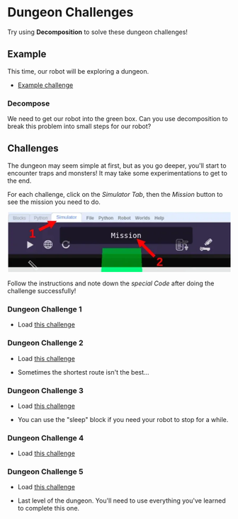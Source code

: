 # Dungeon Challenges

Try using **Decomposition** to solve these dungeon challenges!

## Example

This time, our robot will be exploring a dungeon.

- [Example challenge](https://gears.aposteriori.com.sg/index.html?worldJSON=https%3A%2F%2Ffiles.aposteriori.com.sg%2Fget%2FpdT9fdwniX.json&filterBlocksJSON=https%3A%2F%2Ffiles.aposteriori.com.sg%2Fget%2FYaRSZ9WSdZ.json&worldScripts=challenges_basic)

### Decompose

We need to get our robot into the green box.
Can you use decomposition to break this problem into small steps for our robot?

## Challenges

The dungeon may seem simple at first, but as you go deeper, you'll start to encounter traps and monsters!
It may take some experimentations to get to the end.

For each challenge, click on the *Simulator Tab*, then the *Mission* button to see the mission you need to do.

![](images/checkMission.webp)

Follow the instructions and note down the *special Code* after doing the challenge successfully!

### Dungeon Challenge 1

- Load [this challenge](https://gears.aposteriori.com.sg/index.html?worldJSON=https%3A%2F%2Ffiles.aposteriori.com.sg%2Fget%2FAx2UKbttDh.json&filterBlocksJSON=https%3A%2F%2Ffiles.aposteriori.com.sg%2Fget%2FYaRSZ9WSdZ.json&worldScripts=challenges_basic)

### Dungeon Challenge 2

- Load [this challenge](https://gears.aposteriori.com.sg/index.html?worldJSON=https%3A%2F%2Ffiles.aposteriori.com.sg%2Fget%2FZ2AdrHs2V4.json&filterBlocksJSON=https%3A%2F%2Ffiles.aposteriori.com.sg%2Fget%2FYaRSZ9WSdZ.json&worldScripts=challenges_basic)

- Sometimes the shortest route isn't the best...

### Dungeon Challenge 3

- Load [this challenge](https://gears.aposteriori.com.sg/index.html?worldJSON=https%3A%2F%2Ffiles.aposteriori.com.sg%2Fget%2FkRcdsaVt89.json&filterBlocksJSON=https%3A%2F%2Ffiles.aposteriori.com.sg%2Fget%2FYaRSZ9WSdZ.json&worldScripts=challenges_basic)

- You can use the "sleep" block if you need your robot to stop for a while.

### Dungeon Challenge 4

- Load [this challenge](https://gears.aposteriori.com.sg/index.html?worldJSON=https%3A%2F%2Ffiles.aposteriori.com.sg%2Fget%2Fs96ejrPf4x.json&filterBlocksJSON=https%3A%2F%2Ffiles.aposteriori.com.sg%2Fget%2FYaRSZ9WSdZ.json&worldScripts=challenges_basic)

### Dungeon Challenge 5

- Load [this challenge](https://gears.aposteriori.com.sg/index.html?worldJSON=https%3A%2F%2Ffiles.aposteriori.com.sg%2Fget%2Fye24tWBN2Y.json&filterBlocksJSON=https%3A%2F%2Ffiles.aposteriori.com.sg%2Fget%2FYaRSZ9WSdZ.json&worldScripts=challenges_basic)

- Last level of the dungeon. You'll need to use everything you've learned to complete this one.